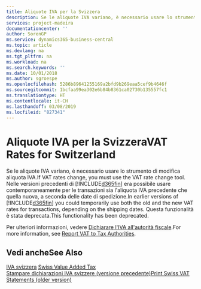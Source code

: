 ```yaml
---
title: Aliquote IVA per la Svizzera
description: Se le aliquote IVA variano, è necessario usare lo strumento di modifica aliquota IVA. Nelle versioni precedenti di Business Central era possibile usare contemporaneamente per le transazioni sia l'aliquota IVA precedente che quella nuova, a seconda delle date di spedizione. Questa funzionalità è stata deprecata.
services: project-madeira
documentationcenter: ''
author: SorenGP
ms.service: dynamics365-business-central
ms.topic: article
ms.devlang: na
ms.tgt_pltfrm: na
ms.workload: na
ms.search.keywords: ''
ms.date: 10/01/2018
ms.author: sgroespe
ms.openlocfilehash: 5286b89641255169a2bfd9b269eaa5cef9b4646f
ms.sourcegitcommit: 1bcfaa99ea302e6b84b8361ca02730b135557fc1
ms.translationtype: HT
ms.contentlocale: it-CH
ms.lasthandoff: 03/08/2019
ms.locfileid: "827341"
---
```

# <a name="vat-rates-for-switzerland"></a><span data-ttu-id="b8757-105">Aliquote IVA per la Svizzera</span><span class="sxs-lookup"><span data-stu-id="b8757-105">VAT Rates for Switzerland</span></span>
<span data-ttu-id="b8757-106">Se le aliquote IVA variano, è necessario usare lo strumento di modifica aliquota IVA.</span><span class="sxs-lookup"><span data-stu-id="b8757-106">If VAT rates change, you must use the VAT rate change tool.</span></span> <span data-ttu-id="b8757-107">Nelle versioni precedenti di [!INCLUDE[d365fin](../../includes/d365fin_md.md)] era possibile usare contemporaneamente per le transazioni sia l'aliquota IVA precedente che quella nuova, a seconda delle date di spedizione.</span><span class="sxs-lookup"><span data-stu-id="b8757-107">In earlier versions of [!INCLUDE[d365fin](../../includes/d365fin_md.md)] you could temporarily use both the old and the new VAT rates for transactions, depending on the shipping dates.</span></span> <span data-ttu-id="b8757-108">Questa funzionalità è stata deprecata.</span><span class="sxs-lookup"><span data-stu-id="b8757-108">This functionality has been deprecated.</span></span>  

<span data-ttu-id="b8757-109">Per ulteriori informazioni, vedere [Dichiarare l'IVA all'autorità fiscale](../../finance-how-report-vat.md).</span><span class="sxs-lookup"><span data-stu-id="b8757-109">For more information, see [Report VAT to Tax Authorities](../../finance-how-report-vat.md).</span></span>  

## <a name="see-also"></a><span data-ttu-id="b8757-110">Vedi anche</span><span class="sxs-lookup"><span data-stu-id="b8757-110">See Also</span></span>  
 <span data-ttu-id="b8757-111">[IVA svizzera](swiss-value-added-tax.md) </span><span class="sxs-lookup"><span data-stu-id="b8757-111">[Swiss Value Added Tax](swiss-value-added-tax.md) </span></span>  
 [<span data-ttu-id="b8757-112">Stampare dichiarazioni IVA svizzere (versione precedente)</span><span class="sxs-lookup"><span data-stu-id="b8757-112">Print Swiss VAT Statements (older version)</span></span>](how-to-print-swiss-vat-statements-older-version-.md)
